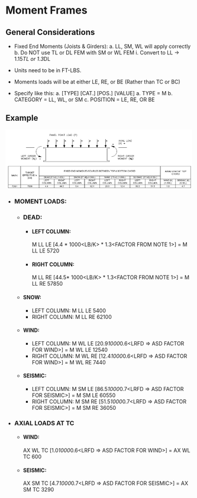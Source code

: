 # Moment Frames

## General Considerations
- Fixed End Moments (Joists & Girders):
	a. LL, SM, WL will apply correctly
	b. Do NOT use TL or DL FEM with SM or WL FEM
			i. Convert to LL → 1.15*TL or 1.3*DL
			
- Units need to be in FT-LBS.
- Moments loads will be at either LE, RE, or BE (Rather than TC or BC)
- Specify like this:
	a. [TYPE] [CAT.] [POS.] [VALUE]
		a. TYPE = M
		b. CATEGORY = LL, WL, or SM
        c. POSITION = LE, RE, OR BE

## Example
![Moment Frame Loads](resources/moment-frames/moment-frame-example.png)

- ### MOMENT LOADS:
  	- ### DEAD:
		- #### LEFT COLUMN:
    		M LL LE [4.4<FT-K> * 1000<LB/K> * 1.3<FACTOR FROM NOTE 1>]
			= M LL LE 5720
		- #### RIGHT COLUMN:
    		M LL RE [44.5* 1000<LB/K> * 1.3<FACTOR FROM NOTE 1>]
			= M LL RE 57850
	- #### SNOW:
		- LEFT COLUMN:
    		M LL LE 5400
		- RIGHT COLUMN:
    		M LL RE 62100
	- #### WIND:
		- LEFT COLUMN:
    		M WL LE [20.9*1000*0.6<LRFD => ASD FACTOR FOR WIND>]
			= M WL LE 12540 
		- RIGHT COLUMN:
    		M WL RE [12.4*1000*0.6<LRFD => ASD FACTOR FOR WIND>]
			= M WL RE 7440
	- #### SEISMIC:
		- LEFT COLUMN:
    		M SM LE [86.5*1000*0.7<LRFD => ASD FACTOR FOR SEISMIC>]
			= M SM LE 60550
		- RIGHT COLUMN:
    		M SM RE [51.5*1000*0.7<LRFD => ASD FACTOR FOR SEISMIC>]
			= M SM RE 36050
- ### AXIAL LOADS AT TC
	- #### WIND: 
        AX WL TC [1.0*1000*0.6<LRFD => ASD FACTOR FOR WIND>]
		= AX WL TC 600
	- #### SEISMIC:
		AX SM TC [4.7*1000*0.7<LRFD => ASD FACTOR FOR SEISMIC>]
		= AX SM TC 3290
